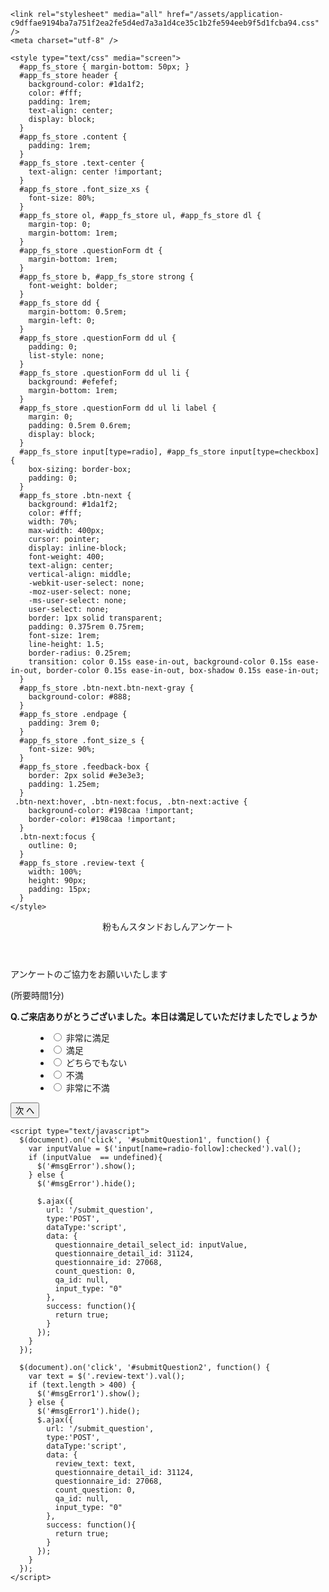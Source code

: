 <!DOCTYPE html>
<html>
<head>
    <title>MEO アンケート</title>
    <meta name="csrf-param" content="authenticity_token" />
<meta name="csrf-token" content="VkomOJ0Jtv+yw++Un5hlGoh8oZTyA7nonw3Ut5eJwY17ssD7aJ+ZYhwyh78oIlaCTCN2tSRutqIuMZuuTIS+uQ==" />
    

    <link rel="stylesheet" media="all" href="/assets/application-c9dffae9194ba7a751f2ea2fe5d4ed7a3a1d4ce35c1b2fe594eeb9f5d1fcba94.css" />
    <meta charset="utf-8" />
<link rel="apple-touch-icon" sizes="76x76" href="/static/img/apple-icon.png">
<link rel="icon" type="image/png" href="/static/img/MEODashboard_favicon.ico">
<meta http-equiv="X-UA-Compatible" content="IE=edge,chrome=1" />
<meta content='width=device-width, initial-scale=1.0, maximum-scale=1.0, user-scalable=0, shrink-to-fit=no' name='viewport' />
<!--     Fonts and icons     -->
<link rel="stylesheet" href="/static/css/font-awesome.min.css" />

<!-- CSS Files -->

<link href="/static/css/bootstrap.min.css" rel="stylesheet" />
<link href="/static/css/light-bootstrap-dashboard.css?v=2.0.1" rel="stylesheet" />
<link href="https://fonts.googleapis.com/css2?family=Noto+Sans+JP:wght@300;400&display=swap" rel="stylesheet">
<link href="https://fonts.googleapis.com/css2?family=Roboto:wght@400;500;700&display=swap" rel="stylesheet">
<link href="/static/css/bootstrap-daterangepicker.min.css" rel="stylesheet" />
<link href="/static/css/cropper.min.css" rel="stylesheet" />
<!--   JQuery   -->
<script src="/static/js/core/jquery.3.6.0.min.js" type="text/javascript"></script>
<script src="/static/js/plugins/jquery-ui.min.js" type="text/javascript"></script>
<link href="/static/css/jquery-ui.min.css" rel="stylesheet" />
<!-- DEMO用 -->
<link href="/static/css/select2.min.css" rel="stylesheet" />
<script src="/static/js/plugins/select2.min.js"></script>
<link href="/static/atlaport/atlaport.css" rel="stylesheet" />
<script src="/static/atlaport/atlaport.js"></script>
<script src="/static/js/plugins/highcharts.js" type="text/javascript"></script>
<script src="/static/js/plugins/jquery.twbsPagination.js" type="text/javascript"></script>
<script src="/static/js/plugins/jmap.min.js" type="text/javascript"></script>
<script charset="utf-8" src="https://static.line-scdn.net/liff/edge/2/sdk.js"></script>

    <style type="text/css" media="screen">
      #app_fs_store { margin-bottom: 50px; }
      #app_fs_store header {
        background-color: #1da1f2;
        color: #fff;
        padding: 1rem;
        text-align: center;
        display: block;
      }
      #app_fs_store .content {
        padding: 1rem;
      }
      #app_fs_store .text-center {
        text-align: center !important;
      }
      #app_fs_store .font_size_xs {
        font-size: 80%;
      }
      #app_fs_store ol, #app_fs_store ul, #app_fs_store dl {
        margin-top: 0;
        margin-bottom: 1rem;
      }
      #app_fs_store .questionForm dt {
        margin-bottom: 1rem;
      }
      #app_fs_store b, #app_fs_store strong {
        font-weight: bolder;
      }
      #app_fs_store dd {
        margin-bottom: 0.5rem;
        margin-left: 0;
      }
      #app_fs_store .questionForm dd ul {
        padding: 0;
        list-style: none;
      }
      #app_fs_store .questionForm dd ul li {
        background: #efefef;
        margin-bottom: 1rem;
      }
      #app_fs_store .questionForm dd ul li label {
        margin: 0;
        padding: 0.5rem 0.6rem;
        display: block;
      }
      #app_fs_store input[type=radio], #app_fs_store input[type=checkbox] {
        box-sizing: border-box;
        padding: 0;
      }
      #app_fs_store .btn-next {
        background: #1da1f2;
        color: #fff;
        width: 70%;
        max-width: 400px;
        cursor: pointer;
        display: inline-block;
        font-weight: 400;
        text-align: center;
        vertical-align: middle;
        -webkit-user-select: none;
        -moz-user-select: none;
        -ms-user-select: none;
        user-select: none;
        border: 1px solid transparent;
        padding: 0.375rem 0.75rem;
        font-size: 1rem;
        line-height: 1.5;
        border-radius: 0.25rem;
        transition: color 0.15s ease-in-out, background-color 0.15s ease-in-out, border-color 0.15s ease-in-out, box-shadow 0.15s ease-in-out;
      }
      #app_fs_store .btn-next.btn-next-gray {
        background-color: #888;
      }
      #app_fs_store .endpage {
        padding: 3rem 0;
      }
      #app_fs_store .font_size_s {
        font-size: 90%;
      }
      #app_fs_store .feedback-box {
        border: 2px solid #e3e3e3;
        padding: 1.25em;
      }
     .btn-next:hover, .btn-next:focus, .btn-next:active {
        background-color: #198caa !important;
        border-color: #198caa !important;
      }
      .btn-next:focus {
        outline: 0;
      }
      #app_fs_store .review-text {
        width: 100%;
        height: 90px;
        padding: 15px;
      }
    </style>
</head>
<body>
      <div id="app_fs_store">
        <main>
          <div id="fs_store">
            <div>
              <div>
                <header>粉もんスタンドおしんアンケート</header>
                <div class="content calendar-content">
                  <div id="question_title" class="text-center">アンケートのご協力をお願いいたします</div>
                  <p class="font_size_xs text-center">(所要時間1分)</p>
                  <dl class="questionForm">
                    <dt>
                      <strong>Q.ご来店ありがとうございました。本日は満足していただけましたでしょうか</strong>
                    </dt>
                    <dd>
                      <ul>
                          <li>
                              <label><input name="radio-follow" type="radio" value="150581">&nbsp;非常に満足</label>
                          </li>
                          <li>
                              <label><input name="radio-follow" type="radio" value="150582">&nbsp;満足</label>
                          </li>
                          <li>
                              <label><input name="radio-follow" type="radio" value="150583">&nbsp;どちらでもない</label>
                          </li>
                          <li>
                              <label><input name="radio-follow" type="radio" value="150584">&nbsp;不満</label>
                          </li>
                          <li>
                              <label><input name="radio-follow" type="radio" value="150585">&nbsp;非常に不満</label>
                          </li>
                      </ul>
                    </dd>
                  </dl>
                </div>
              </div>
              <div><p id="msgError" style="color: red; text-align: center;display: none;">アンケートを選択してください</p></div>
              <div class="text-center">
                <button type="button" class="btn-next" id="submitQuestion1">次 へ</button>
              </div>
            </div>
          </div>
        </main>
      </div>

    <script type="text/javascript">
      $(document).on('click', '#submitQuestion1', function() {
        var inputValue = $('input[name=radio-follow]:checked').val();
        if (inputValue  == undefined){
          $('#msgError').show();
        } else {
          $('#msgError').hide();

          $.ajax({
            url: '/submit_question',
            type:'POST',
            dataType:'script',
            data: {
              questionnaire_detail_select_id: inputValue,
              questionnaire_detail_id: 31124,
              questionnaire_id: 27068,
              count_question: 0,
              qa_id: null,
              input_type: "0"
            },
            success: function(){
              return true;
            }
          });
        }
      });

      $(document).on('click', '#submitQuestion2', function() {
        var text = $('.review-text').val();
        if (text.length > 400) {
          $('#msgError1').show();
        } else {
          $('#msgError1').hide();
          $.ajax({
            url: '/submit_question',
            type:'POST',
            dataType:'script',
            data: {
              review_text: text,
              questionnaire_detail_id: 31124,
              questionnaire_id: 27068,
              count_question: 0,
              qa_id: null,
              input_type: "0"
            },
            success: function(){
              return true;
            }
          });
        }
      });
    </script>

</body>
</html>
